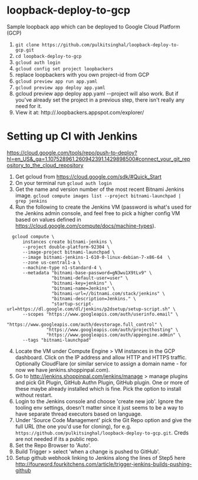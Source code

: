 # loopback-deploy-to-gcp
Sample loopback app which can be deployed to Google Cloud Platform (GCP)

1. `git clone https://github.com/pulkitsinghal/loopback-deploy-to-gcp.git`
2. `cd loopback-deploy-to-gcp`
3. `gcloud auth login`
4. `gcloud config set project loopbackers`
  1. replace loopbackers with you own project-id from GCP
5. `gcloud preview app run app.yaml`
6. `gcloud preview app deploy app.yaml`
  1. gcloud preview app deploy app.yaml --project <myProjectID> will also work. But if you've already set the project in a previous step, there isn't really any need for it.
7. View it at: http://<version>.loopbackers.appspot.com/explorer/

# Setting up CI with Jenkins
https://cloud.google.com/tools/repo/push-to-deploy?hl=en_US&_ga=1.107528961.260942391.1429898500#connect_your_git_repository_to_the_cloud_repository

1. Get gcloud from https://cloud.google.com/sdk/#Quick_Start
2. On your terminal run `gcloud auth login`
2. Get the name and version number of the most recent Bitnami Jenkins image. 
`gcloud compute images list --project bitnami-launchpad | grep jenkins`
3. Run the following to create the Jenkins VM (password is what's used for the Jenkins admin console, and feel free to pick a higher config VM based on values defined in https://cloud.google.com/compute/docs/machine-types).

  ```
    gcloud compute \
        instances create bitnami-jenkins \
        --project double-platform-92304 \
        --image-project bitnami-launchpad \
        --image bitnami-jenkins-1-610-0-linux-debian-7-x86-64  \
        --zone us-central1-a \
        --machine-type n1-standard-4 \
        --metadata "bitnami-base-password=gN3wu1X9tLv9" \
                   "bitnami-default-user=user" \
                   "bitnami-key=jenkins" \
                   "bitnami-name=Jenkins" \
                   "bitnami-url=//bitnami.com/stack/jenkins" \
                   "bitnami-description=Jenkins." \
                   "startup-script-url=https://dl.google.com/dl/jenkins/p2dsetup/setup-script.sh" \
        --scopes "https://www.googleapis.com/auth/userinfo.email" \
                 "https://www.googleapis.com/auth/devstorage.full_control" \
                 "https://www.googleapis.com/auth/projecthosting" \
                 "https://www.googleapis.com/auth/appengine.admin" \
        --tags "bitnami-launchpad"
  ```
4. Locate the VM under Compute Engine > VM instances in the GCP dashboard. Click on the IP address and allow HTTP and HTTPS traffic. Optionally CloudFlare (or similar service to assign a domain name - for now we have jenkins.shoppinpal.com). 
5. Go to http://jenkins.shoppinpal.com/jenkins/manage > manage plugins and pick Git Plugin, GitHub Authn Plugin, GitHub plugin. One or more of these maybe already installed which is fine. Pick the option to install without restart. 
6. Login to the Jenkins console and choose 'create new job'. Ignore the tooling env settings, doesn't matter since it just seems to be a way to have separate thread executors based on language. 
7. Under 'Source Code Management' pick the Git Repo option and give the full URL (the one you'd use for cloning), for e.g. `https://github.com/pulkitsinghal/loopback-deploy-to-gcp.git`. Creds are not needed if its a public repo. 
8. Set the Repo Browser to 'Auto'. 
9. Build Trigger > select 'when a change is pushed to GitHub'. 
10. Setup github webhook linking to Jenkins along the lines of Step5 here http://fourword.fourkitchens.com/article/trigger-jenkins-builds-pushing-github
